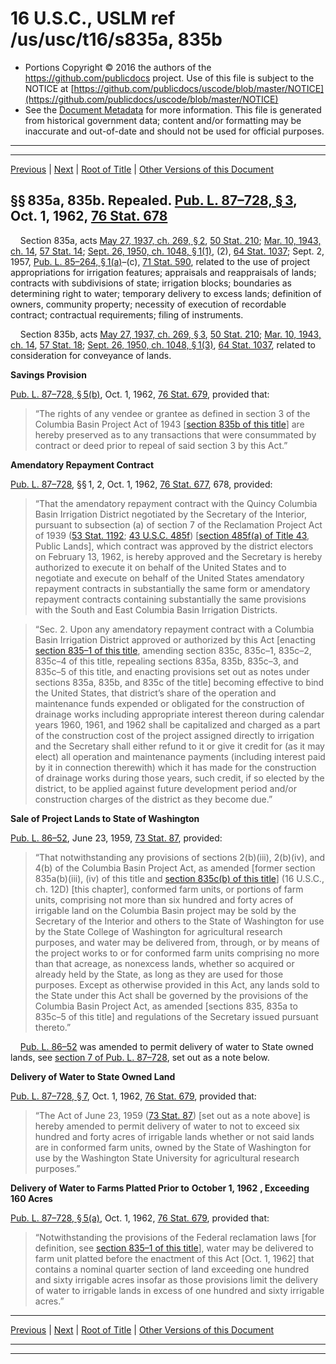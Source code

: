 ---
---

# 16 U.S.C., USLM ref /us/usc/t16/s835a, 835b

* Portions Copyright © 2016 the authors of the https://github.com/publicdocs project.
  Use of this file is subject to the NOTICE at [https://github.com/publicdocs/uscode/blob/master/NOTICE](https://github.com/publicdocs/uscode/blob/master/NOTICE)
* See the [Document Metadata](././../../../..//README.md) for more information.
  This file is generated from historical government data; content and/or formatting may be inaccurate and out-of-date and should not be used for official purposes.

----------
----------

[Previous](./../../../..//us/usc/t16/ch12D/m__us_usc_t16_s835–1.md) | [Next](./../../../..//us/usc/t16/ch12D/m__us_usc_t16_s835c.md) | [Root of Title](./../../../../) | [Other Versions of this Document](https://publicdocs.github.io/go/links?ns=uslm&ref=%2Fus%2Fusc%2Ft16%2Fs835a%2C+835b)

## §§ 835a, 835b. Repealed. [Pub. L. 87–728, § 3][/us/pl/87/728/s3], Oct. 1, 1962, [76 Stat. 678][/us/stat/76/678]

    Section 835a, acts [May 27, 1937, ch. 269, § 2][/us/act/1937-05-27/ch269/s2], [50 Stat. 210][/us/stat/50/210]; [Mar. 10, 1943, ch. 14][/us/act/1943-03-10/ch14], [57 Stat. 14][/us/stat/57/14]; [Sept. 26, 1950, ch. 1048, § 1(1)][/us/act/1950-09-26/ch1048/s1/1], (2), [64 Stat. 1037][/us/stat/64/1037]; Sept. 2, 1957, [Pub. L. 85–264, § 1(a)][/us/pl/85/264/s1/a]–(c), [71 Stat. 590][/us/stat/71/590], related to the use of project appropriations for irrigation features; appraisals and reappraisals of lands; contracts with subdivisions of state; irrigation blocks; boundaries as determining right to water; temporary delivery to excess lands; definition of owners, community property; necessity of execution of recordable contract; contractual requirements; filing of instruments.

    Section 835b, acts [May 27, 1937, ch. 269, § 3][/us/act/1937-05-27/ch269/s3], [50 Stat. 210][/us/stat/50/210]; [Mar. 10, 1943, ch. 14][/us/act/1943-03-10/ch14], [57 Stat. 18][/us/stat/57/18]; [Sept. 26, 1950, ch. 1048, § 1(3)][/us/act/1950-09-26/ch1048/s1/3], [64 Stat. 1037][/us/stat/64/1037], related to consideration for conveyance of lands.

 __Savings Provision__ 

[Pub. L. 87–728, § 5(b)][/us/pl/87/728/s5/b], Oct. 1, 1962, [76 Stat. 679][/us/stat/76/679], provided that: 

> “The rights of any vendee or grantee as defined in section 3 of the Columbia Basin Project Act of 1943 \[[section 835b of this title][/us/usc/t16/s835b]\] are hereby preserved as to any transactions that were consummated by contract or deed prior to repeal of said section 3 by this Act.”

 __Amendatory Repayment Contract__ 

[Pub. L. 87–728][/us/pl/87/728], §§ 1, 2, Oct. 1, 1962, [76 Stat. 677][/us/stat/76/677], 678, provided: 

> “That the amendatory repayment contract with the Quincy Columbia Basin Irrigation District negotiated by the Secretary of the Interior, pursuant to subsection (a) of section 7 of the Reclamation Project Act of 1939 ([53 Stat. 1192][/us/stat/53/1192]; [43 U.S.C. 485f][/us/usc/t43/s485f]) \[[section 485f(a) of Title 43][/us/usc/t43/s485f/a], Public Lands\], which contract was approved by the district electors on February 13, 1962, is hereby approved and the Secretary is hereby authorized to execute it on behalf of the United States and to negotiate and execute on behalf of the United States amendatory repayment contracts in substantially the same form or amendatory repayment contracts containing substantially the same provisions with the South and East Columbia Basin Irrigation Districts.

> “Sec. 2. Upon any amendatory repayment contract with a Columbia Basin Irrigation District approved or authorized by this Act \[enacting [section 835–1 of this title][/us/usc/t16/s835–1], amending section 835c, 835c–1, 835c–2, 835c–4 of this title, repealing sections 835a, 835b, 835c–3, and 835c–5 of this title, and enacting provisions set out as notes under sections 835a, 835b, and 835c of the title\] becoming effective to bind the United States, that district’s share of the operation and maintenance funds expended or obligated for the construction of drainage works including appropriate interest thereon during calendar years 1960, 1961, and 1962 shall be capitalized and charged as a part of the construction cost of the project assigned directly to irrigation and the Secretary shall either refund to it or give it credit for (as it may elect) all operation and maintenance payments (including interest paid by it in connection therewith) which it has made for the construction of drainage works during those years, such credit, if so elected by the district, to be applied against future development period and/or construction charges of the district as they become due.”

 __Sale of Project Lands to State of Washington__ 

[Pub. L. 86–52][/us/pl/86/52], June 23, 1959, [73 Stat. 87][/us/stat/73/87], provided: 

> “That notwithstanding any provisions of sections 2(b)(iii), 2(b)(iv), and 4(b) of the Columbia Basin Project Act, as amended \[former section 835a(b)(iii), (iv) of this title and [section 835c(b) of this title][/us/usc/t16/s835c/b]\] (16 U.S.C., ch. 12D) \[this chapter\], conformed farm units, or portions of farm units, comprising not more than six hundred and forty acres of irrigable land on the Columbia Basin project may be sold by the Secretary of the Interior and others to the State of Washington for use by the State College of Washington for agricultural research purposes, and water may be delivered from, through, or by means of the project works to or for conformed farm units comprising no more than that acreage, as nonexcess lands, whether so acquired or already held by the State, as long as they are used for those purposes. Except as otherwise provided in this Act, any lands sold to the State under this Act shall be governed by the provisions of the Columbia Basin Project Act, as amended \[sections 835, 835a to 835c–5 of this title\] and regulations of the Secretary issued pursuant thereto.”

    [Pub. L. 86–52][/us/pl/86/52] was amended to permit delivery of water to State owned lands, see [section 7 of Pub. L. 87–728][/us/pl/87/728/s7], set out as a note below.

 __Delivery of Water to State Owned Land__ 

[Pub. L. 87–728, § 7][/us/pl/87/728/s7], Oct. 1, 1962, [76 Stat. 679][/us/stat/76/679], provided that: 

> “The Act of June 23, 1959 ([73 Stat. 87][/us/stat/73/87]) \[set out as a note above\] is hereby amended to permit delivery of water to not to exceed six hundred and forty acres of irrigable lands whether or not said lands are in conformed farm units, owned by the State of Washington for use by the Washington State University for agricultural research purposes.”

 __Delivery of Water to Farms Platted Prior to__  __October 1, 1962__  __, Exceeding 160 Acres__ 

[Pub. L. 87–728, § 5(a)][/us/pl/87/728/s5/a], Oct. 1, 1962, [76 Stat. 679][/us/stat/76/679], provided that: 

> “Notwithstanding the provisions of the Federal reclamation laws \[for definition, see [section 835–1 of this title][/us/usc/t16/s835–1]\], water may be delivered to farm unit platted before the enactment of this Act \[Oct. 1, 1962\] that contains a nominal quarter section of land exceeding one hundred and sixty irrigable acres insofar as those provisions limit the delivery of water to irrigable lands in excess of one hundred and sixty irrigable acres.”

----------

[Previous](./../../../..//us/usc/t16/ch12D/m__us_usc_t16_s835–1.md) | [Next](./../../../..//us/usc/t16/ch12D/m__us_usc_t16_s835c.md) | [Root of Title](./../../../../) | [Other Versions of this Document](https://publicdocs.github.io/go/links?ns=uslm&ref=%2Fus%2Fusc%2Ft16%2Fs835a%2C+835b)

----------
----------

[/us/pl/87/728/s3]: https://publicdocs.github.io/go/links?ns=uslm&ref=%2Fus%2Fpl%2F87%2F728%2Fs3
[/us/stat/76/678]: https://publicdocs.github.io/go/links?ns=uslm&ref=%2Fus%2Fstat%2F76%2F678
[/us/act/1937-05-27/ch269/s2]: https://publicdocs.github.io/go/links?ns=uslm&ref=%2Fus%2Fact%2F1937-05-27%2Fch269%2Fs2
[/us/stat/50/210]: https://publicdocs.github.io/go/links?ns=uslm&ref=%2Fus%2Fstat%2F50%2F210
[/us/act/1943-03-10/ch14]: https://publicdocs.github.io/go/links?ns=uslm&ref=%2Fus%2Fact%2F1943-03-10%2Fch14
[/us/stat/57/14]: https://publicdocs.github.io/go/links?ns=uslm&ref=%2Fus%2Fstat%2F57%2F14
[/us/act/1950-09-26/ch1048/s1/1]: https://publicdocs.github.io/go/links?ns=uslm&ref=%2Fus%2Fact%2F1950-09-26%2Fch1048%2Fs1%2F1
[/us/stat/64/1037]: https://publicdocs.github.io/go/links?ns=uslm&ref=%2Fus%2Fstat%2F64%2F1037
[/us/pl/85/264/s1/a]: https://publicdocs.github.io/go/links?ns=uslm&ref=%2Fus%2Fpl%2F85%2F264%2Fs1%2Fa
[/us/stat/71/590]: https://publicdocs.github.io/go/links?ns=uslm&ref=%2Fus%2Fstat%2F71%2F590
[/us/act/1937-05-27/ch269/s3]: https://publicdocs.github.io/go/links?ns=uslm&ref=%2Fus%2Fact%2F1937-05-27%2Fch269%2Fs3
[/us/stat/50/210]: https://publicdocs.github.io/go/links?ns=uslm&ref=%2Fus%2Fstat%2F50%2F210
[/us/act/1943-03-10/ch14]: https://publicdocs.github.io/go/links?ns=uslm&ref=%2Fus%2Fact%2F1943-03-10%2Fch14
[/us/stat/57/18]: https://publicdocs.github.io/go/links?ns=uslm&ref=%2Fus%2Fstat%2F57%2F18
[/us/act/1950-09-26/ch1048/s1/3]: https://publicdocs.github.io/go/links?ns=uslm&ref=%2Fus%2Fact%2F1950-09-26%2Fch1048%2Fs1%2F3
[/us/stat/64/1037]: https://publicdocs.github.io/go/links?ns=uslm&ref=%2Fus%2Fstat%2F64%2F1037
[/us/pl/87/728/s5/b]: https://publicdocs.github.io/go/links?ns=uslm&ref=%2Fus%2Fpl%2F87%2F728%2Fs5%2Fb
[/us/stat/76/679]: https://publicdocs.github.io/go/links?ns=uslm&ref=%2Fus%2Fstat%2F76%2F679
[/us/usc/t16/s835b]: https://publicdocs.github.io/go/links?ns=uslm&ref=%2Fus%2Fusc%2Ft16%2Fs835b
[/us/pl/87/728]: https://publicdocs.github.io/go/links?ns=uslm&ref=%2Fus%2Fpl%2F87%2F728
[/us/stat/76/677]: https://publicdocs.github.io/go/links?ns=uslm&ref=%2Fus%2Fstat%2F76%2F677
[/us/stat/53/1192]: https://publicdocs.github.io/go/links?ns=uslm&ref=%2Fus%2Fstat%2F53%2F1192
[/us/usc/t43/s485f]: https://publicdocs.github.io/go/links?ns=uslm&ref=%2Fus%2Fusc%2Ft43%2Fs485f
[/us/usc/t43/s485f/a]: https://publicdocs.github.io/go/links?ns=uslm&ref=%2Fus%2Fusc%2Ft43%2Fs485f%2Fa
[/us/usc/t16/s835–1]: https://publicdocs.github.io/go/links?ns=uslm&ref=%2Fus%2Fusc%2Ft16%2Fs835%E2%80%931
[/us/pl/86/52]: https://publicdocs.github.io/go/links?ns=uslm&ref=%2Fus%2Fpl%2F86%2F52
[/us/stat/73/87]: https://publicdocs.github.io/go/links?ns=uslm&ref=%2Fus%2Fstat%2F73%2F87
[/us/usc/t16/s835c/b]: https://publicdocs.github.io/go/links?ns=uslm&ref=%2Fus%2Fusc%2Ft16%2Fs835c%2Fb
[/us/pl/86/52]: https://publicdocs.github.io/go/links?ns=uslm&ref=%2Fus%2Fpl%2F86%2F52
[/us/pl/87/728/s7]: https://publicdocs.github.io/go/links?ns=uslm&ref=%2Fus%2Fpl%2F87%2F728%2Fs7
[/us/pl/87/728/s7]: https://publicdocs.github.io/go/links?ns=uslm&ref=%2Fus%2Fpl%2F87%2F728%2Fs7
[/us/stat/76/679]: https://publicdocs.github.io/go/links?ns=uslm&ref=%2Fus%2Fstat%2F76%2F679
[/us/stat/73/87]: https://publicdocs.github.io/go/links?ns=uslm&ref=%2Fus%2Fstat%2F73%2F87
[/us/pl/87/728/s5/a]: https://publicdocs.github.io/go/links?ns=uslm&ref=%2Fus%2Fpl%2F87%2F728%2Fs5%2Fa
[/us/stat/76/679]: https://publicdocs.github.io/go/links?ns=uslm&ref=%2Fus%2Fstat%2F76%2F679
[/us/usc/t16/s835–1]: https://publicdocs.github.io/go/links?ns=uslm&ref=%2Fus%2Fusc%2Ft16%2Fs835%E2%80%931


